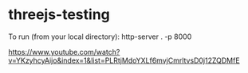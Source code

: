 # threejs-testing
To run (from your local directory):
http-server . -p 8000

https://www.youtube.com/watch?v=YKzyhcyAijo&index=1&list=PLRtjMdoYXLf6mvjCmrltvsD0j12ZQDMfE
